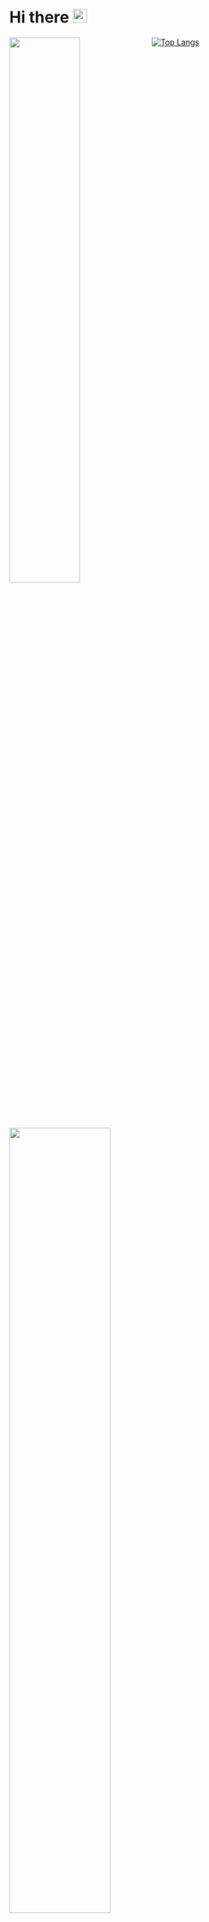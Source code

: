 
# Hi there <img src="https://media.giphy.com/media/hvRJCLFzcasrR4ia7z/giphy.gif" width="25px">

<!-- [![JeongBeenKim's wakatime stats](https://github-readme-stats.vercel.app/api/wakatime?username=JB2N&hide_border=true)](https://wakatime.com/@JB2N)

![JeongBeenKim's github stats](https://github-readme-stats.vercel.app/api?username=jeongbeen2&show_icons=true&theme=vue&hide_border=true) -->

<a href="#">
  <img align="left" src="https://github-readme-stats.vercel.app/api?username=jeongbeen2&show_icons=true&theme=vue&hide_border=true"  width=50%
  height=auto />
  
[![Top Langs](https://github-readme-stats.vercel.app/api/top-langs/?username=jeongbeen2&layout=compact&hide_border=true)](https://github.com/jeongbeen2)  

<a href="https://wakatime.com/@JB2N">
  <img align="left" src="https://github-readme-stats.vercel.app/api/wakatime?username=JB2N&hide_border=true)"  width=60%
  height=auto />


